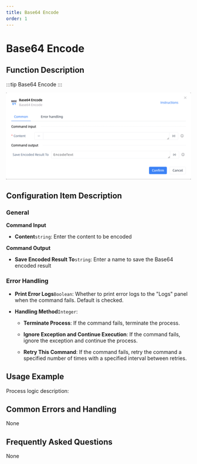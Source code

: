 ```yaml
---
title: Base64 Encode
order: 1
---
```


# Base64 Encode

## Function Description

:::tip 
Base64 Encode
:::

![Base64 Encode](../../../assets/Base64%20Encode_command.png)

## Configuration Item Description

### General

**Command Input**

- **Content**`string`: Enter the content to be encoded


**Command Output**

- **Save Encoded Result To**`string`: Enter a name to save the Base64 encoded result

### Error Handling

- **Print Error Logs**`Boolean`: Whether to print error logs to the "Logs" panel when the command fails. Default is checked. 

- **Handling Method**`Integer`:

    - **Terminate Process**: If the command fails, terminate the process.

    - **Ignore Exception and Continue Execution**: If the command fails, ignore the exception and continue the process.

    - **Retry This Command**: If the command fails, retry the command a specified number of times with a specified interval between retries.

## Usage Example

Process logic description:

## Common Errors and Handling

None

## Frequently Asked Questions

None

